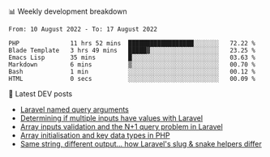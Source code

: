 📊 Weekly development breakdown
<!--START_SECTION:waka-->

```text
From: 10 August 2022 - To: 17 August 2022

PHP              11 hrs 52 mins  ██████████████████░░░░░░░   72.22 %
Blade Template   3 hrs 49 mins   █████▓░░░░░░░░░░░░░░░░░░░   23.25 %
Emacs Lisp       35 mins         █░░░░░░░░░░░░░░░░░░░░░░░░   03.63 %
Markdown         6 mins          ▒░░░░░░░░░░░░░░░░░░░░░░░░   00.70 %
Bash             1 min           ░░░░░░░░░░░░░░░░░░░░░░░░░   00.12 %
HTML             0 secs          ░░░░░░░░░░░░░░░░░░░░░░░░░   00.09 %
```

<!--END_SECTION:waka-->

📕 Latest DEV posts
<!-- BLOG-POST-LIST:START -->
- [Laravel named query arguments](https://dev.to/michaelvickersuk/laravel-named-query-arguments-28kd)
- [Determining if multiple inputs have values with Laravel](https://dev.to/michaelvickersuk/determining-if-multiple-inputs-have-values-with-laravel-km6)
- [Array inputs validation and the N+1 query problem in Laravel](https://dev.to/michaelvickersuk/array-inputs-validation-and-the-n1-query-problem-in-laravel-2agb)
- [Array initialisation and key data types in PHP](https://dev.to/michaelvickersuk/array-initialisation-and-key-data-types-in-php-1e5b)
- [Same string, different output... how Laravel&#39;s slug &amp; snake helpers differ](https://dev.to/michaelvickersuk/same-string-different-output-how-laravels-slug-snake-helpers-differ-1ccj)
<!-- BLOG-POST-LIST:END -->
